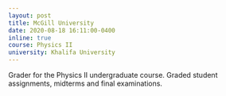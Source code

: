```yaml
---
layout: post
title: McGill University
date: 2020-08-18 16:11:00-0400
inline: true
course: Physics II
university: Khalifa University
---
```


Grader for the Physics II undergraduate course. Graded student assignments, midterms and final examinations.